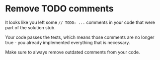 # Remove TODO comments

It looks like you left some `// TODO: ...` comments in your code that were part of the solution stub.

Your code passes the tests, which means those comments are no longer true - you already implemented everything that is necessary.

Make sure to always remove outdated comments from your code.
